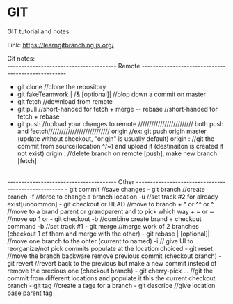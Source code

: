 # GIT
GIT tutorial and notes

Link: https://learngitbranching.js.org/
	
Git notes:
<br>
--------------------------------------- Remote ---------------------------------------------------
- git clone							//clone the repository
- git fakeTeamwork |<branch name> /& <num> [optional]|		//plop down a commit on master
- git fetch							//download from remote 
- git pull							//short-handed for fetch + merge
	-- rebase						//short-handed for fetch + rebase
- git push							//upload your changes to remote
	///////////////////////// both push and fectch////////////////////////////
	   origin <place>					//ex: git push origin master (update without checkout, "origin" is usually default)
	   origin <source>:<destination>			//git the commit from source(location ^/~) and upload it (destinaiton is created if not exist)
	   origin :<source>					//delete branch on remote [push], make new branch [fetch]
<br>
--------------------------------------- Other ----------------------------------------------------
- git commit							//save changes
- git branch <new branch name> <location>			//create branch
	     -f <brName> <location>  				//force to change a branch location
	     -u <tracked branch> <new track branch name> 	//set track #2 for already exist[uncommon]
- git checkout <branch name> or HEAD				//move to branch
              + ^ or ^^ or ^<num>				//move to a brand parent or grandparent and <num> to pick which way
	      + ~ or ~<num>					//move up 1 or <num>
- git checkout -b <new branch name>				//combine create brand + checkout command
	       -b <new track branch name> <tracked branch>	//set track #1
- git merge <branch name>					//merge work of 2 branches (checkout 1 of them and merge with the other)
- git rebase <branch name>|<pick branch(es)> [optional]|	//move one branch to the ohter (current to named)
	     -i <start location>				// give UI to reorganize/not pick commits populate at the location choiced 
- git reset <back to location>					//move the branch backware remove previous commit (checkout branch)
- git revert <branch name>					//revert back to the previous but make a new commit instead of remove the precious one (checkout branch)
- git cherry-pick <commit1> <commit2>...			//git the commit from different locations and populate it this the current checkout branch
- git tag <tage name> <branch name>				//create a tage for a branch
- git describe <brand name>					//give location base parent tag
